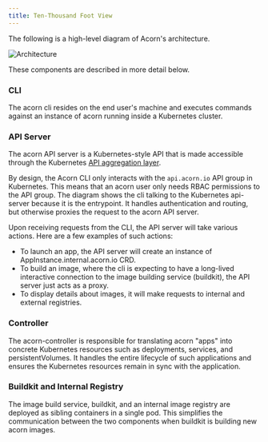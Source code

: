 ```yaml
---
title: Ten-Thousand Foot View
---
```


The following is a high-level diagram of Acorn's architecture.

![Architecture](/diagrams/architecture.drawio.svg)

These components are described in more detail below.

### CLI

The acorn cli resides on the end user's machine and executes commands against an instance of acorn running inside a Kubernetes cluster.

### API Server

The acorn API server is a Kubernetes-style API that is made accessible through the Kubernetes [API aggregation layer](https://kubernetes.io/docs/concepts/extend-kubernetes/api-extension/apiserver-aggregation/).

By design, the Acorn CLI only interacts with the `api.acorn.io` API group in Kubernetes. This means that an acorn user only needs RBAC permissions to the API group. The diagram shows the cli talking to the Kubernetes api-server because it is the entrypoint. It handles authentication and routing, but otherwise proxies the request to the acorn API server.

Upon receiving requests from the CLI, the API server will take various actions. Here are a few examples of such actions:

- To launch an app, the API server will create an instance of AppInstance.internal.acorn.io CRD.
- To build an image, where the cli is expecting to have a long-lived interactive connection to the image building service (buildkit), the API server just acts as a proxy.
- To display details about images, it will make requests to internal and external registries.

### Controller

The acorn-controller is responsible for translating acorn "apps" into concrete Kubernetes resources such as deployments, services, and persistentVolumes. It handles the entire lifecycle of such applications and ensures the Kubernetes resources remain in sync with the application.

### Buildkit and Internal Registry

The image build service, buildkit, and an internal image registry are deployed as sibling containers in a single pod. This simplifies the communication between the two components when buildkit is building new acorn images.
